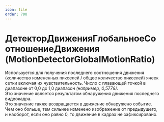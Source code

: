 ```yaml
---
icon: file
order: 700
---
```


# ДетекторДвиженияГлобальноеСоотношениеДвижения (MotionDetectorGlobalMotionRatio)
Используется для получения последнего соотношения движения (количество измененных пикселей / общее количество пикселей) ячеек сетки включая их чувствительность. Число с плавающей точкой в диапазоне от 0,0 до 1,0 диапазон *(например, 0,5776)*.  
Это значение является результатом обнаружения движения последнего видеокадра.  
Это значение также возвращается в движение обнаружено событие. Чем оно больше, тем сильнее изменено изображение от предыдущего, и наоборот, если оно равно 0, то движение в кадрах не зафиксировано.
